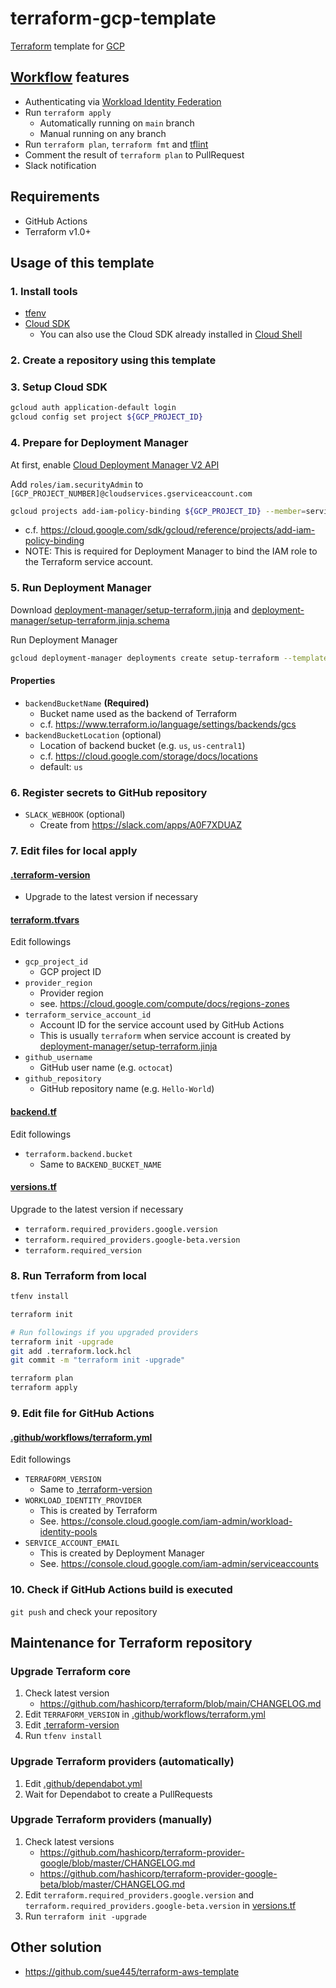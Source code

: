 # terraform-gcp-template
[Terraform](https://www.terraform.io/) template for [GCP](https://cloud.google.com/)

## [Workflow](.github/workflows/terraform.yml) features
* Authenticating via [Workload Identity Federation](https://cloud.google.com/iam/docs/configuring-workload-identity-federation#github-actions)
* Run `terraform apply`
  * Automatically running on `main` branch
  * Manual running on any branch
* Run `terraform plan`, `terraform fmt` and [tflint](https://github.com/terraform-linters/tflint)
* Comment the result of `terraform plan` to PullRequest
* Slack notification

## Requirements
* GitHub Actions
* Terraform v1.0+

## Usage of this template
### 1. Install tools
* [tfenv](https://github.com/tfutils/tfenv)
* [Cloud SDK](https://cloud.google.com/sdk/docs/install)
  * You can also use the Cloud SDK already installed in [Cloud Shell](https://cloud.google.com/shell)

### 2. Create a repository using this template

### 3. Setup Cloud SDK
```bash
gcloud auth application-default login
gcloud config set project ${GCP_PROJECT_ID}
```

### 4. Prepare for Deployment Manager
At first, enable [Cloud Deployment Manager V2 API](https://console.cloud.google.com/marketplace/product/google/deploymentmanager.googleapis.com)

Add `roles/iam.securityAdmin` to `[GCP_PROJECT_NUMBER]@cloudservices.gserviceaccount.com`

```bash
gcloud projects add-iam-policy-binding ${GCP_PROJECT_ID} --member=serviceAccount:${GCP_PROJECT_NUMBER}@cloudservices.gserviceaccount.com --role=roles/iam.securityAdmin
```

* c.f. https://cloud.google.com/sdk/gcloud/reference/projects/add-iam-policy-binding
* NOTE: This is required for Deployment Manager to bind the IAM role to the Terraform service account.

### 5. Run Deployment Manager
Download [deployment-manager/setup-terraform.jinja](deployment-manager/setup-terraform.jinja) and [deployment-manager/setup-terraform.jinja.schema](deployment-manager/setup-terraform.jinja.schema)

Run Deployment Manager

```bash
gcloud deployment-manager deployments create setup-terraform --template /path/to/setup-terraform.jinja --properties backendBucketName:${BACKEND_BUCKET_NAME},backendBucketLocation:${BACKEND_BUCKET_LOCATION}
```

#### Properties
* `backendBucketName` **(Required)**
  * Bucket name used as the backend of Terraform
  * c.f. https://www.terraform.io/language/settings/backends/gcs
* `backendBucketLocation` (optional)
  * Location of backend bucket (e.g. `us`, `us-central1`)
  * c.f. https://cloud.google.com/storage/docs/locations
  * default: `us`

### 6. Register secrets to GitHub repository
* `SLACK_WEBHOOK` (optional)
  * Create from https://slack.com/apps/A0F7XDUAZ

### 7. Edit files for local apply
#### [.terraform-version](.terraform-version)
* Upgrade to the latest version if necessary

#### [terraform.tfvars](terraform.tfvars)
Edit followings

* `gcp_project_id`
  * GCP project ID
* `provider_region`
  * Provider region
  * see. https://cloud.google.com/compute/docs/regions-zones
* `terraform_service_account_id`
  * Account ID for the service account used by GitHub Actions
  * This is usually `terraform` when service account is created by [deployment-manager/setup-terraform.jinja](deployment-manager/setup-terraform.jinja)
* `github_username`
  * GitHub user name (e.g. `octocat`)
* `github_repository`
  * GitHub repository name (e.g. `Hello-World`)

#### [backend.tf](backend.tf)
Edit followings

* `terraform.backend.bucket`
  * Same to `BACKEND_BUCKET_NAME`

#### [versions.tf](versions.tf)
Upgrade to the latest version if necessary

* `terraform.required_providers.google.version`
* `terraform.required_providers.google-beta.version`
* `terraform.required_version`

### 8. Run Terraform from local
```bash
tfenv install

terraform init

# Run followings if you upgraded providers
terraform init -upgrade
git add .terraform.lock.hcl
git commit -m "terraform init -upgrade"

terraform plan
terraform apply
```

### 9. Edit file for GitHub Actions
#### [.github/workflows/terraform.yml](.github/workflows/terraform.yml)
Edit followings

* `TERRAFORM_VERSION`
  * Same to [.terraform-version](.terraform-version)
* `WORKLOAD_IDENTITY_PROVIDER`
  * This is created by Terraform
  * See. https://console.cloud.google.com/iam-admin/workload-identity-pools
* `SERVICE_ACCOUNT_EMAIL`
  * This is created by Deployment Manager
  * See. https://console.cloud.google.com/iam-admin/serviceaccounts

### 10. Check if GitHub Actions build is executed
`git push` and check your repository

## Maintenance for Terraform repository
### Upgrade Terraform core
1. Check latest version
    * https://github.com/hashicorp/terraform/blob/main/CHANGELOG.md
2. Edit `TERRAFORM_VERSION` in [.github/workflows/terraform.yml](.github/workflows/terraform.yml)
3. Edit [.terraform-version](.terraform-version)
4. Run `tfenv install`

### Upgrade Terraform providers (automatically)
1. Edit [.github/dependabot.yml](.github/dependabot.yml)
2. Wait for Dependabot to create a PullRequests

### Upgrade Terraform providers (manually)
1. Check latest versions
    * https://github.com/hashicorp/terraform-provider-google/blob/master/CHANGELOG.md
    * https://github.com/hashicorp/terraform-provider-google-beta/blob/master/CHANGELOG.md
2. Edit `terraform.required_providers.google.version` and `terraform.required_providers.google-beta.version` in [versions.tf](versions.tf)
3. Run `terraform init -upgrade`

## Other solution
* https://github.com/sue445/terraform-aws-template
